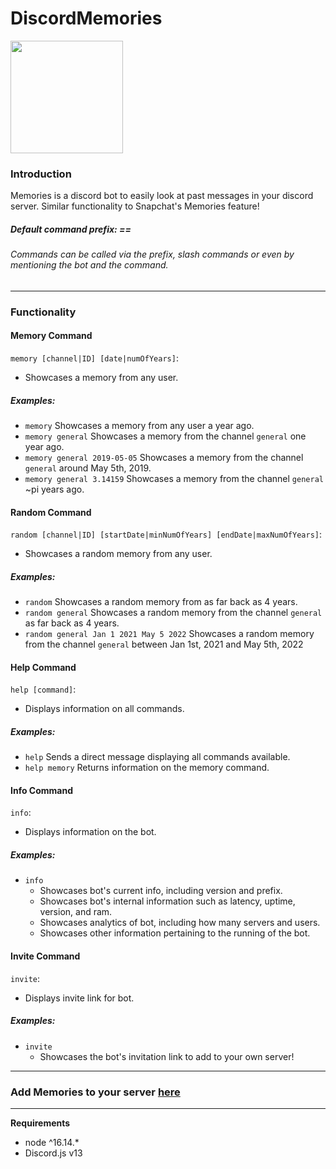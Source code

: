 # DiscordMemories
<img src="https://cdn.discordapp.com/avatars/867469054931501078/bf64ca402609e37b2db3f9395a652abd.webp" width=180 height=180>

### Introduction
Memories is a discord bot to easily look at past messages in your discord server.
Similar functionality to Snapchat's Memories feature!

##### Default command prefix: == 
###### Commands can be called via the prefix, slash commands or even by mentioning the bot and the command. 
---
### Functionality


#### Memory Command
`memory [channel|ID] [date|numOfYears]`:
- Showcases a memory from any user.
##### Examples:
* `memory` 
    Showcases a memory from any user a year ago.
* `memory general` 
    Showcases a memory from the channel `general` one year ago.
* `memory general 2019-05-05` 
    Showcases a memory from the channel `general` around May 5th, 2019.
* `memory general 3.14159` 
    Showcases a memory from the channel `general` ~pi years ago.
    
    
#### Random Command
`random [channel|ID] [startDate|minNumOfYears] [endDate|maxNumOfYears]`:
- Showcases a random memory from any user.
##### Examples:
* `random` 
    Showcases a random memory from as far back as 4 years.   
* `random general` 
    Showcases a random memory from the channel `general` as far back as 4 years.
* `random general Jan 1 2021 May 5 2022`
    Showcases a random memory from the channel `general` between Jan 1st, 2021 and May 5th, 2022
        
#### Help Command
`help [command]`:
- Displays information on all commands.
##### Examples:
* `help`
    Sends a direct message displaying all commands available.
* `help memory` 
    Returns information on the memory command.
    
#### Info Command
`info`:
- Displays information on the bot.
##### Examples:
* `info`
   * Showcases bot's current info, including version and prefix.
   * Showcases bot's internal information such as latency, uptime, version, and ram.
   * Showcases analytics of bot, including how many servers and users.
   * Showcases other information pertaining to the running of the bot.

#### Invite Command
`invite`:
- Displays invite link for bot.
##### Examples:
* `invite`
    * Showcases the bot's invitation link to add to your own server!

---
###  Add Memories to your server [here](https://discord.com/oauth2/authorize?client_id=867469054931501078&permissions=68608&scope=bot%20applications.commands)
---
**Requirements** 
* node ^16.14.*
* Discord.js v13
